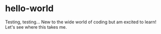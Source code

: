 # hello-world
Testing, testing...
New to the wide world of coding but am excited to learn!
Let's see where this takes me.
